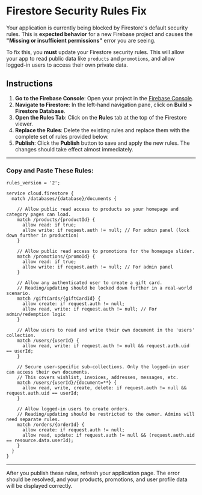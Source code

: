 
# Firestore Security Rules Fix

Your application is currently being blocked by Firestore's default security rules. This is **expected behavior** for a new Firebase project and causes the **"Missing or insufficient permissions"** error you are seeing.

To fix this, you **must** update your Firestore security rules. This will allow your app to read public data like `products` and `promotions`, and allow logged-in users to access their own private data.

## **Instructions**

1.  **Go to the Firebase Console**: Open your project in the [Firebase Console](https://console.firebase.google.com/).
2.  **Navigate to Firestore**: In the left-hand navigation pane, click on **Build > Firestore Database**.
3.  **Open the Rules Tab**: Click on the **Rules** tab at the top of the Firestore viewer.
4.  **Replace the Rules**: Delete the existing rules and replace them with the complete set of rules provided below.
5.  **Publish**: Click the **Publish** button to save and apply the new rules. The changes should take effect almost immediately.

---

### **Copy and Paste These Rules:**

```
rules_version = '2';

service cloud.firestore {
  match /databases/{database}/documents {

    // Allow public read access to products so your homepage and category pages can load.
    match /products/{productId} {
      allow read: if true;
      allow write: if request.auth != null; // For admin panel (lock down further in production)
    }

    // Allow public read access to promotions for the homepage slider.
    match /promotions/{promoId} {
      allow read: if true;
      allow write: if request.auth != null; // For admin panel
    }
    
    // Allow any authenticated user to create a gift card.
    // Reading/updating should be locked down further in a real-world scenario.
    match /giftCards/{giftCardId} {
      allow create: if request.auth != null;
      allow read, write: if request.auth != null; // For admin/redemption logic
    }

    // Allow users to read and write their own document in the 'users' collection.
    match /users/{userId} {
      allow read, write: if request.auth != null && request.auth.uid == userId;
    }

    // Secure user-specific sub-collections. Only the logged-in user can access their own documents.
    // This covers wishlist, invoices, addresses, messages, etc.
    match /users/{userId}/{document=**} {
      allow read, write, create, delete: if request.auth != null && request.auth.uid == userId;
    }

    // Allow logged-in users to create orders.
    // Reading/updating should be restricted to the owner. Admins will need separate rules.
    match /orders/{orderId} {
      allow create: if request.auth != null;
      allow read, update: if request.auth != null && (request.auth.uid == resource.data.userId);
    }
  }
}
```
---

After you publish these rules, refresh your application page. The error should be resolved, and your products, promotions, and user profile data will be displayed correctly.
